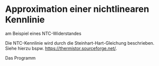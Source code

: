 # Approximation einer nichtlinearen Kennlinie
am Beispiel eines NTC-Widerstandes

Die NTC-Kennlinie wird durch die Steinhart-Hart-Gleichung beschrieben.
Siehe hierzu bspw. https://thermistor.sourceforge.net/.

Das Programm 

